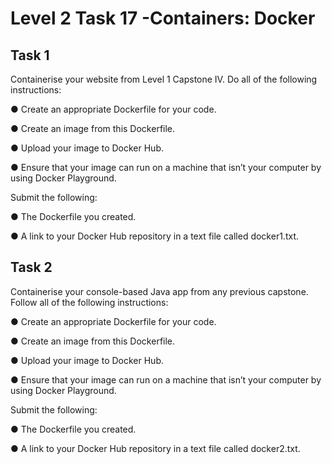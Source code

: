 # Level 2 Task 17 -Containers: Docker

## Task 1

Containerise your website from Level 1 Capstone IV. Do all of the following instructions:

● Create an appropriate Dockerfile for your code.

● Create an image from this Dockerfile.

● Upload your image to Docker Hub.

● Ensure that your image can run on a machine that isn’t your computer by using Docker Playground.

Submit the following:

● The Dockerfile you created.

● A link to your Docker Hub repository in a text file called docker1.txt.

## Task 2

Containerise your console-based Java app from any previous capstone. Follow all of the following instructions:

● Create an appropriate Dockerfile for your code.

● Create an image from this Dockerfile.

● Upload your image to Docker Hub.

● Ensure that your image can run on a machine that isn’t your computer by using Docker Playground.

Submit the following:

● The Dockerfile you created.

● A link to your Docker Hub repository in a text file called docker2.txt.
